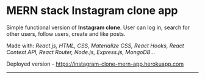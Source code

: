 # MERN stack Instagram clone app

Simple functional version of **Instagram clone**. User can log in, search for other users, follow users, create and like posts.

Made with: _React.js, HTML, CSS, Materialize CSS, React Hooks, React Context API, React Router, Node.js, Express.js, MongoDB_...

Deployed version - https://instagram-clone-mern-app.herokuapp.com

<hr>
